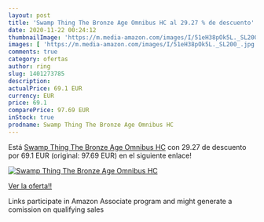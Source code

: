 ```yaml
---
layout: post
title: 'Swamp Thing The Bronze Age Omnibus HC al 29.27 % de descuento'
date: 2020-11-22 00:24:12
thumbnailImage: 'https://m.media-amazon.com/images/I/51eH38pOk5L._SL200_.jpg'
images: [ 'https://m.media-amazon.com/images/I/51eH38pOk5L._SL200_.jpg' ]
comments: true
category: ofertas
author: ring
slug: 1401273785
description:
actualPrice: 69.1 EUR
currency: EUR
price: 69.1
comparePrice: 97.69 EUR
inStock: true
prodname: Swamp Thing The Bronze Age Omnibus HC
---
```


Está [Swamp Thing The Bronze Age Omnibus HC](https://www.amazon.es/dp/1401273785/?tag=tolees-21) con 29.27 de descuento por 69.1 EUR (original: 97.69 EUR) en el siguiente enlace!

[![Swamp Thing The Bronze Age Omnibus HC](https://m.media-amazon.com/images/I/51eH38pOk5L._SL200_.jpg)](https://www.amazon.es/dp/1401273785/?tag=tolees-21)

[Ver la oferta!!](https://www.amazon.es/dp/1401273785/?tag=tolees-21)

Links participate in Amazon Associate program and might generate a comission on qualifying sales


